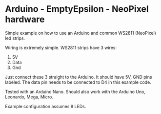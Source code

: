 # Arduino - EmptyEpsilon - NeoPixel hardware

Simple example on how to use an Arduino and common WS2811 (NeoPixel) led strips.

Wiring is extremely simple. WS2811 strips have 3 wires:
1) 5V
2) Data
3) Gnd

Just connect these 3 straight to the Arduino. It should have 5V, GND pins labeled.
The data pin needs to be connected to D4 in this example code.

Tested with an Arduino Nano. Should also work with the Arduino Uno, Leonardo, Mega, Micro.

Example configuration assumes 8 LEDs.